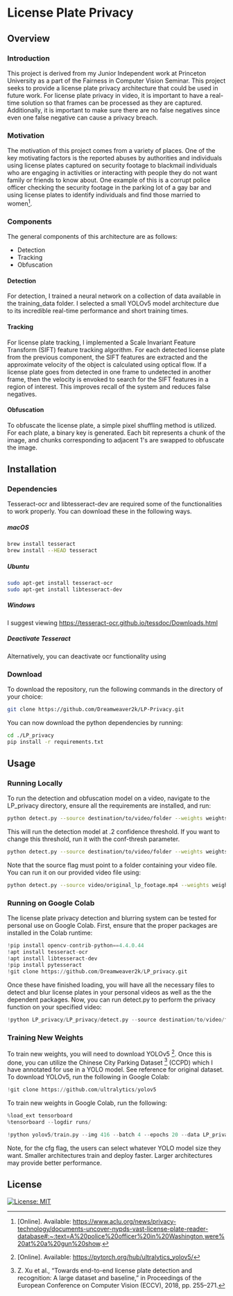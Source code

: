 # License Plate Privacy

## Overview

### Introduction

This project is derived from my Junior Independent work at Princeton University as a part of the Fairness in Computer Vision Seminar. This project seeks to provide a license plate privacy architecture that could be used in future work. For license plate privacy in video, it is important to have a real-time solution so that frames can be processed as they are captured. Additionally, it is important to make sure there are no false negatives since even one false negative can cause a privacy breach.

### Motivation

The motivation of this project comes from a variety of places. One of the key motivating factors is the reported abuses by authorities and individuals using license plates captured on security footage to blackmail individuals who are engaging in activities or interacting with people they do not want family or friends to know about. One example of this is a corrupt police officer checking the security footage in the parking lot of a gay bar and using license plates to identify individuals and find those married to women[^3].

### Components

The general components of this architecture are as follows:

- Detection
- Tracking
- Obfuscation

#### Detection

For detection, I trained a neural network on a collection of data available in the training_data folder. I selected a small YOLOv5 model architecture due to its incredible real-time performance and short training times.

#### Tracking

For license plate tracking, I implemented a Scale Invariant Feature Transform (SIFT) feature tracking algorithm. For each detected license plate from the previous component, the SIFT features are extracted and the approximate velocity of the object is calculated using optical flow. If a license plate goes from detected in one frame to undetected in another frame, then the velocity is envoked to search for the SIFT features in a region of interest. This improves recall of the system and reduces false negatives.

#### Obfuscation

To obfuscate the license plate, a simple pixel shuffling method is utilized. For each plate, a binary key is generated. Each bit represents a chunk of the image, and chunks corresponding to adjacent 1's are swapped to obfuscate the image.

## Installation

### Dependencies

Tesseract-ocr and libtesseract-dev are required some of the functionalities to work properly. You can download these in the following ways.

##### macOS

```bash
brew install tesseract
brew install --HEAD tesseract
```

##### Ubuntu

```bash
sudo apt-get install tesseract-ocr
sudo apt-get install libtesseract-dev
```

##### Windows

I suggest viewing https://tesseract-ocr.github.io/tessdoc/Downloads.html

##### Deactivate Tesseract

Alternatively, you can deactivate ocr functionality using

### Download

To download the repository, run the following commands in the directory of your choice:

```bash
git clone https://github.com/Dreamweaver2k/LP-Privacy.git
```

You can now download the python dependencies by running:

```bash
cd ./LP_privacy
pip install -r requirements.txt
```

## Usage

### Running Locally

To run the detection and obfuscation model on a video, navigate to the LP_privacy directory, ensure all the requirements are installed, and run:

```bash
python detect.py --source destination/to/video/folder --weights weights/best.pt
```

This will run the detection model at .2 confidence threshold. If you want to change this threshold, run it with the conf-thresh parameter.

```bash
python detect.py --source destination/to/video/folder --weights weights/best.pt --conf-thres .5
```

Note that the source flag must point to a folder containing your video file. You can run it on our provided video file using:

```bash
python detect.py --source video/original_lp_footage.mp4 --weights weights/best.pt
```

### Running on Google Colab

The license plate privacy detection and blurring system can be tested for personal use on Google Colab. First, ensure that the proper packages are installed in the Colab runtime:

```python
!pip install opencv-contrib-python==4.4.0.44
!apt install tesseract-ocr
!apt install libtesseract-dev
!pip install pytesseract
!git clone https://github.com/Dreamweaver2k/LP_privacy.git
```

Once these have finished loading, you will have all the necessary files to detect and blur license plates in your personal videos as well as the the dependent packages. Now, you can run detect.py to perform the privacy function on your specified video:

```python
!python LP_privacy/LP_privacy/detect.py --source destination/to/video/folder --weights LP_privacy/LP_privacy/weights/best.pt
```

### Training New Weights

To train new weights, you will need to download YOLOv5 [^2]. Once this is done, you can utilize the Chinese City Parking Dataset [^1] (CCPD) which I have annotated for use in a YOLO model. See reference for original dataset.
To download YOLOv5, run the following in Google Colab:

```python
!git clone https://github.com/ultralytics/yolov5
```

To train new weights in Google Colab, run the following:

```python
%load_ext tensorboard
%tensorboard --logdir runs/

!python yolov5/train.py --img 416 --batch 4 --epochs 20 --data LP_privacy/LP_privacy/training_data/data.yaml --cfg yolov5/models/yolov5l.yaml --name lpmodel
```

Note, for the cfg flag, the users can select whatever YOLO model size they want. Smaller architectures train and deploy faster. Larger architectures may provide better performance.

## License

[![License: MIT](https://img.shields.io/badge/License-MIT-yellow.svg)](https://opensource.org/licenses/MIT)

[^1]:
    Z. Xu et al., “Towards end-to-end license plate detection and recognition: A large dataset and baseline,” in
    Proceedings of the European Conference on Computer Vision (ECCV), 2018, pp. 255–271.

[^2]: [Online]. Available: https://pytorch.org/hub/ultralytics_yolov5/
[^3]: [Online]. Available: https://www.aclu.org/news/privacy-technology/documents-uncover-nypds-vast-license-plate-reader-database#:~:text=A%20police%20officer%20in%20Washington,were%20at%20a%20gun%20show.
